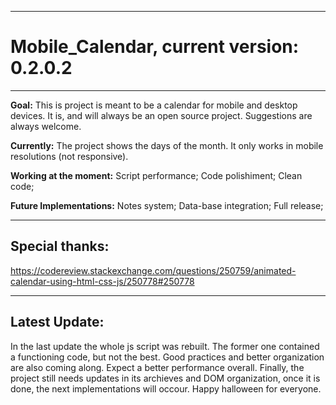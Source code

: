 -----------------------------------------------------------------------------------------------------------------------------
# Mobile_Calendar, current version: 0.2.0.2
-----------------------------------------------------------------------------------------------------------------------------
**Goal:**
This is project is meant to be a calendar for mobile and desktop devices. It is, and will always be an open source project. Suggestions are always welcome.

**Currently:**
The project shows the days of the month. It only works in mobile resolutions (not responsive).

**Working at the moment:**
Script performance;
Code polishiment;
Clean code;

**Future Implementations:**
Notes system;
Data-base integration;
Full release;

-----------------------------------------------------------------------------------------------------------------------------
Special thanks:
-----------------------------------------------------------------------------------------------------------------------------
https://codereview.stackexchange.com/questions/250759/animated-calendar-using-html-css-js/250778#250778

-----------------------------------------------------------------------------------------------------------------------------
**Latest Update:**
-----------------------------------------------------------------------------------------------------------------------------
In the last update the whole js script was rebuilt. The former one contained a functioning code, but not the best. Good practices and better organization are also coming along. Expect a better performance overall.
Finally, the project still needs updates in its archieves and DOM organization, once it is done, the next implementations will occour. 
Happy halloween for everyone.
